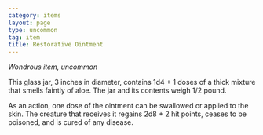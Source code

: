 ```yaml
---
category: items
layout: page
type: uncommon
tag: item
title: Restorative Ointment 
---
```

_Wondrous item, uncommon_ 

This glass jar, 3 inches in diameter, contains 1d4 + 1 doses of a thick mixture that smells faintly of aloe. The jar and its contents weigh 1/2 pound.

As an action, one dose of the ointment can be swallowed or applied to the skin. The creature that receives it regains 2d8 + 2 hit points, ceases to be poisoned, and is cured of any disease. 
